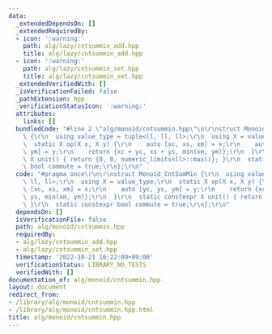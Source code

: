 ```yaml
---
data:
  _extendedDependsOn: []
  _extendedRequiredBy:
  - icon: ':warning:'
    path: alg/lazy/cntsummin_add.hpp
    title: alg/lazy/cntsummin_add.hpp
  - icon: ':warning:'
    path: alg/lazy/cntsummin_set.hpp
    title: alg/lazy/cntsummin_set.hpp
  _extendedVerifiedWith: []
  _isVerificationFailed: false
  _pathExtension: hpp
  _verificationStatusIcon: ':warning:'
  attributes:
    links: []
  bundledCode: "#line 2 \"alg/monoid/cntsummin.hpp\"\n\r\nstruct Monoid_CntSumMin\
    \ {\r\n  using value_type = tuple<ll, ll, ll>;\r\n  using X = value_type;\r\n\
    \  static X op(X x, X y) {\r\n    auto [xc, xs, xm] = x;\r\n    auto [yc, ys,\
    \ ym] = y;\r\n    return {xc + yc, xs + ys, min(xm, ym)};\r\n  }\r\n  static constexpr\
    \ X unit() { return {0, 0, numeric_limits<ll>::max()}; }\r\n  static constexpr\
    \ bool commute = true;\r\n};\r\n"
  code: "#pragma once\r\n\r\nstruct Monoid_CntSumMin {\r\n  using value_type = tuple<ll,\
    \ ll, ll>;\r\n  using X = value_type;\r\n  static X op(X x, X y) {\r\n    auto\
    \ [xc, xs, xm] = x;\r\n    auto [yc, ys, ym] = y;\r\n    return {xc + yc, xs +\
    \ ys, min(xm, ym)};\r\n  }\r\n  static constexpr X unit() { return {0, 0, numeric_limits<ll>::max()};\
    \ }\r\n  static constexpr bool commute = true;\r\n};\r\n"
  dependsOn: []
  isVerificationFile: false
  path: alg/monoid/cntsummin.hpp
  requiredBy:
  - alg/lazy/cntsummin_add.hpp
  - alg/lazy/cntsummin_set.hpp
  timestamp: '2022-10-21 16:22:09+09:00'
  verificationStatus: LIBRARY_NO_TESTS
  verifiedWith: []
documentation_of: alg/monoid/cntsummin.hpp
layout: document
redirect_from:
- /library/alg/monoid/cntsummin.hpp
- /library/alg/monoid/cntsummin.hpp.html
title: alg/monoid/cntsummin.hpp
---
```

